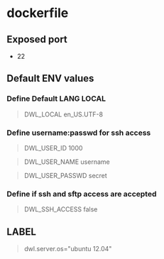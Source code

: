 # dockerfile

## Exposed port

- 22

## Default ENV values

### Define Default LANG LOCAL

> DWL_LOCAL en_US.UTF-8

### Define username:passwd for ssh access

> DWL_USER_ID 1000

> DWL_USER_NAME username

> DWL_USER_PASSWD secret

### Define if ssh and sftp access are accepted

> DWL_SSH_ACCESS false

## LABEL

> dwl.server.os="ubuntu 12.04"
